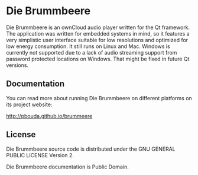 # Die Brummbeere

Die Brummbeere is an ownCloud audio player written for the Qt framework. The
application was written for embedded systems in mind, so it features a very
simplistic user interface suitable for low resolutions and optimized for low
energy consumption. It still runs on Linux and Mac. Windows is currently not
supported due to a lack of audio streaming support from password protected
locations on Windows. That might be fixed in future Qt versions.


## Documentation

You can read more about running Die Brummbeere on different platforms on its
project website:

http://pbouda.github.io/brummeere


## License

Die Brummbeere source code is distributed under the GNU GENERAL PUBLIC LICENSE
Version 2.

Die Brummbeere documentation is Public Domain.